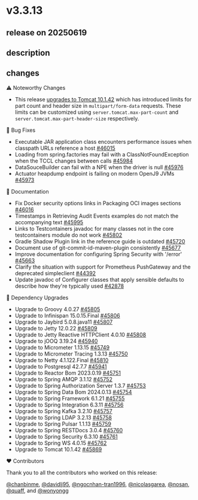 # v3.3.13

## release on 20250619

## description

## changes

:warning: Noteworthy Changes

* This release <a href="https://github.com/spring-projects/spring-boot/issues/45869" data-hovercard-type="issue" data-hovercard-url="/spring-projects/spring-boot/issues/45869/hovercard">upgrades to Tomcat 10.1.42</a> which has introduced limits for part count and header size in <code>multipart/form-data</code> requests. These limits can be customized using <code>server.tomcat.max-part-count</code> and <code>server.tomcat.max-part-header-size</code> respectively.

🐞 Bug Fixes

* Executable JAR application class encounters performance issues when classpath URLs reference a host <a href="https://github.com/spring-projects/spring-boot/issues/46015" data-hovercard-type="issue" data-hovercard-url="/spring-projects/spring-boot/issues/46015/hovercard">#46015</a>
* Loading from spring.factories may fail with a ClassNotFoundException when the TCCL changes between calls <a href="https://github.com/spring-projects/spring-boot/issues/45984" data-hovercard-type="issue" data-hovercard-url="/spring-projects/spring-boot/issues/45984/hovercard">#45984</a>
* DataSouceBuilder can fail with a NPE when the driver is null <a href="https://github.com/spring-projects/spring-boot/pull/45976" data-hovercard-type="pull_request" data-hovercard-url="/spring-projects/spring-boot/pull/45976/hovercard">#45976</a>
* Actuator heapdump endpoint is failing on modern OpenJ9 JVMs <a href="https://github.com/spring-projects/spring-boot/issues/45973" data-hovercard-type="issue" data-hovercard-url="/spring-projects/spring-boot/issues/45973/hovercard">#45973</a>

📔 Documentation

* Fix Docker security options links in Packaging OCI images sections <a href="https://github.com/spring-projects/spring-boot/pull/46016" data-hovercard-type="pull_request" data-hovercard-url="/spring-projects/spring-boot/pull/46016/hovercard">#46016</a>
* Timestamps in Retrieving Audit Events examples do not match the accompanying text <a href="https://github.com/spring-projects/spring-boot/issues/45995" data-hovercard-type="issue" data-hovercard-url="/spring-projects/spring-boot/issues/45995/hovercard">#45995</a>
* Links to Testcontainers javadoc for many classes not in the core testcontainers module do not work <a href="https://github.com/spring-projects/spring-boot/issues/45802" data-hovercard-type="issue" data-hovercard-url="/spring-projects/spring-boot/issues/45802/hovercard">#45802</a>
* Gradle Shadow Plugin link in the reference guide is outdated <a href="https://github.com/spring-projects/spring-boot/pull/45720" data-hovercard-type="pull_request" data-hovercard-url="/spring-projects/spring-boot/pull/45720/hovercard">#45720</a>
* Document use of git-commit-id-maven-plugin consistently <a href="https://github.com/spring-projects/spring-boot/pull/45677" data-hovercard-type="pull_request" data-hovercard-url="/spring-projects/spring-boot/pull/45677/hovercard">#45677</a>
* Improve documentation for configuring Spring Security with '/error' <a href="https://github.com/spring-projects/spring-boot/issues/45663" data-hovercard-type="issue" data-hovercard-url="/spring-projects/spring-boot/issues/45663/hovercard">#45663</a>
* Clarify the situation with support for Prometheus PushGateway and the deprecated simpleclient <a href="https://github.com/spring-projects/spring-boot/issues/44392" data-hovercard-type="issue" data-hovercard-url="/spring-projects/spring-boot/issues/44392/hovercard">#44392</a>
* Update javadoc of Configurer classes that apply sensible defaults to describe how they're typically used <a href="https://github.com/spring-projects/spring-boot/issues/42878" data-hovercard-type="issue" data-hovercard-url="/spring-projects/spring-boot/issues/42878/hovercard">#42878</a>

🔨 Dependency Upgrades

* Upgrade to Groovy 4.0.27 <a href="https://github.com/spring-projects/spring-boot/issues/45805" data-hovercard-type="issue" data-hovercard-url="/spring-projects/spring-boot/issues/45805/hovercard">#45805</a>
* Upgrade to Infinispan 15.0.15.Final <a href="https://github.com/spring-projects/spring-boot/issues/45806" data-hovercard-type="issue" data-hovercard-url="/spring-projects/spring-boot/issues/45806/hovercard">#45806</a>
* Upgrade to Jaybird 5.0.8.java11 <a href="https://github.com/spring-projects/spring-boot/issues/45807" data-hovercard-type="issue" data-hovercard-url="/spring-projects/spring-boot/issues/45807/hovercard">#45807</a>
* Upgrade to Jetty 12.0.22 <a href="https://github.com/spring-projects/spring-boot/issues/45809" data-hovercard-type="issue" data-hovercard-url="/spring-projects/spring-boot/issues/45809/hovercard">#45809</a>
* Upgrade to Jetty Reactive HTTPClient 4.0.10 <a href="https://github.com/spring-projects/spring-boot/issues/45808" data-hovercard-type="issue" data-hovercard-url="/spring-projects/spring-boot/issues/45808/hovercard">#45808</a>
* Upgrade to jOOQ 3.19.24 <a href="https://github.com/spring-projects/spring-boot/issues/45940" data-hovercard-type="issue" data-hovercard-url="/spring-projects/spring-boot/issues/45940/hovercard">#45940</a>
* Upgrade to Micrometer 1.13.15 <a href="https://github.com/spring-projects/spring-boot/issues/45749" data-hovercard-type="issue" data-hovercard-url="/spring-projects/spring-boot/issues/45749/hovercard">#45749</a>
* Upgrade to Micrometer Tracing 1.3.13 <a href="https://github.com/spring-projects/spring-boot/issues/45750" data-hovercard-type="issue" data-hovercard-url="/spring-projects/spring-boot/issues/45750/hovercard">#45750</a>
* Upgrade to Netty 4.1.122.Final <a href="https://github.com/spring-projects/spring-boot/issues/45810" data-hovercard-type="issue" data-hovercard-url="/spring-projects/spring-boot/issues/45810/hovercard">#45810</a>
* Upgrade to Postgresql 42.7.7 <a href="https://github.com/spring-projects/spring-boot/issues/45941" data-hovercard-type="issue" data-hovercard-url="/spring-projects/spring-boot/issues/45941/hovercard">#45941</a>
* Upgrade to Reactor Bom 2023.0.19 <a href="https://github.com/spring-projects/spring-boot/issues/45751" data-hovercard-type="issue" data-hovercard-url="/spring-projects/spring-boot/issues/45751/hovercard">#45751</a>
* Upgrade to Spring AMQP 3.1.12 <a href="https://github.com/spring-projects/spring-boot/issues/45752" data-hovercard-type="issue" data-hovercard-url="/spring-projects/spring-boot/issues/45752/hovercard">#45752</a>
* Upgrade to Spring Authorization Server 1.3.7 <a href="https://github.com/spring-projects/spring-boot/issues/45753" data-hovercard-type="issue" data-hovercard-url="/spring-projects/spring-boot/issues/45753/hovercard">#45753</a>
* Upgrade to Spring Data Bom 2024.0.13 <a href="https://github.com/spring-projects/spring-boot/issues/45754" data-hovercard-type="issue" data-hovercard-url="/spring-projects/spring-boot/issues/45754/hovercard">#45754</a>
* Upgrade to Spring Framework 6.1.21 <a href="https://github.com/spring-projects/spring-boot/issues/45755" data-hovercard-type="issue" data-hovercard-url="/spring-projects/spring-boot/issues/45755/hovercard">#45755</a>
* Upgrade to Spring Integration 6.3.11 <a href="https://github.com/spring-projects/spring-boot/issues/45756" data-hovercard-type="issue" data-hovercard-url="/spring-projects/spring-boot/issues/45756/hovercard">#45756</a>
* Upgrade to Spring Kafka 3.2.10 <a href="https://github.com/spring-projects/spring-boot/issues/45757" data-hovercard-type="issue" data-hovercard-url="/spring-projects/spring-boot/issues/45757/hovercard">#45757</a>
* Upgrade to Spring LDAP 3.2.13 <a href="https://github.com/spring-projects/spring-boot/issues/45758" data-hovercard-type="issue" data-hovercard-url="/spring-projects/spring-boot/issues/45758/hovercard">#45758</a>
* Upgrade to Spring Pulsar 1.1.13 <a href="https://github.com/spring-projects/spring-boot/issues/45759" data-hovercard-type="issue" data-hovercard-url="/spring-projects/spring-boot/issues/45759/hovercard">#45759</a>
* Upgrade to Spring RESTDocs 3.0.4 <a href="https://github.com/spring-projects/spring-boot/issues/45760" data-hovercard-type="issue" data-hovercard-url="/spring-projects/spring-boot/issues/45760/hovercard">#45760</a>
* Upgrade to Spring Security 6.3.10 <a href="https://github.com/spring-projects/spring-boot/issues/45761" data-hovercard-type="issue" data-hovercard-url="/spring-projects/spring-boot/issues/45761/hovercard">#45761</a>
* Upgrade to Spring WS 4.0.15 <a href="https://github.com/spring-projects/spring-boot/issues/45762" data-hovercard-type="issue" data-hovercard-url="/spring-projects/spring-boot/issues/45762/hovercard">#45762</a>
* Upgrade to Tomcat 10.1.42 <a href="https://github.com/spring-projects/spring-boot/issues/45869" data-hovercard-type="issue" data-hovercard-url="/spring-projects/spring-boot/issues/45869/hovercard">#45869</a>

❤️ Contributors

Thank you to all the contributors who worked on this release:

<a class="user-mention notranslate" data-hovercard-type="user" data-hovercard-url="/users/chanbinme/hovercard" data-octo-click="hovercard-link-click" data-octo-dimensions="link_type:self" href="https://github.com/chanbinme">@chanbinme</a>, <a class="user-mention notranslate" data-hovercard-type="user" data-hovercard-url="/users/davidlj95/hovercard" data-octo-click="hovercard-link-click" data-octo-dimensions="link_type:self" href="https://github.com/davidlj95">@davidlj95</a>, <a class="user-mention notranslate" data-hovercard-type="user" data-hovercard-url="/users/ngocnhan-tran1996/hovercard" data-octo-click="hovercard-link-click" data-octo-dimensions="link_type:self" href="https://github.com/ngocnhan-tran1996">@ngocnhan-tran1996</a>, <a class="user-mention notranslate" data-hovercard-type="user" data-hovercard-url="/users/nicolasgarea/hovercard" data-octo-click="hovercard-link-click" data-octo-dimensions="link_type:self" href="https://github.com/nicolasgarea">@nicolasgarea</a>, <a class="user-mention notranslate" data-hovercard-type="user" data-hovercard-url="/users/nosan/hovercard" data-octo-click="hovercard-link-click" data-octo-dimensions="link_type:self" href="https://github.com/nosan">@nosan</a>, <a class="user-mention notranslate" data-hovercard-type="user" data-hovercard-url="/users/quaff/hovercard" data-octo-click="hovercard-link-click" data-octo-dimensions="link_type:self" href="https://github.com/quaff">@quaff</a>, and <a class="user-mention notranslate" data-hovercard-type="user" data-hovercard-url="/users/wonyongg/hovercard" data-octo-click="hovercard-link-click" data-octo-dimensions="link_type:self" href="https://github.com/wonyongg">@wonyongg</a>

